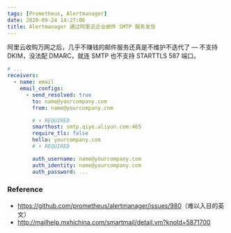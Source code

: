 ```yaml
---
tags: [Prometheus, Alertmanager]
date: 2020-09-24 14:27:06
title: Alertmanager 通过阿里云企业邮件 SMTP 服务发信
---
```


阿里云收购万网之后，几乎不赚钱的邮件服务还真是不维护不迭代了 — 不支持 DKIM，没法配 DMARC，就连 SMTP 也不支持 STARTTLS 587 端口。

<!--more-->

```yaml
# ...
receivers:
  - name: email
    email_configs:
      - send_resolved: true
        to: name@yourcompany.com
        from: name@yourcompany.com

        # ⬇ REQUIRED
        smarthost: smtp.qiye.aliyun.com:465
        require_tls: false
        hello: yourcompany.com
        # ⬆ REQUIRED

        auth_username: name@yourcompany.com
        auth_identity: name@yourcompany.com
        auth_password: ...
```

### Reference

- <https://github.com/prometheus/alertmanager/issues/980>（难以入目的英文）
- <http://mailhelp.mxhichina.com/smartmail/detail.vm?knoId=5871700>
